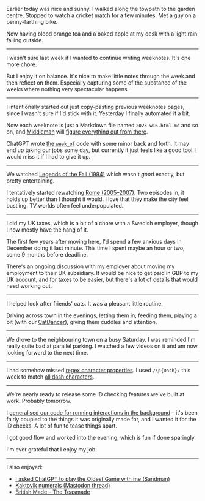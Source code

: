 Earlier today was nice and sunny. I walked along the towpath to the garden centre. Stopped to watch a cricket match for a few minutes. Met a guy on a penny-farthing bike.

Now having blood orange tea and a baked apple at my desk with a light rain falling outside.

---

I wasn't sure last week if I wanted to continue writing weeknotes. It's one more chore.

But I enjoy it on balance. It's nice to make little notes through the week and then reflect on them. Especially capturing some of the substance of the weeks where nothing very spectacular happens.

---

I intentionally started out just copy-pasting previous weeknotes pages, since I wasn't sure if I'd stick with it. Yesterday I finally automated it a bit.

Now each weeknote is just a Markdown file named `2023-w16.html.md` and so on, and [Middleman](https://middlemanapp.com/) will [figure everything out from there](https://github.com/henrik/henrik.nyh.se/commit/e16f21f1bdcd5c3810677ce361f04bf467c64e01).

ChatGPT wrote [the `week_of`](https://github.com/henrik/henrik.nyh.se/commit/e16f21f1bdcd5c3810677ce361f04bf467c64e01#diff-ced64b8b6dfa69a5939ae831c96e37b88e8266c37371a4d3b96759fb1ea147c8R38-R40) code with some minor back and forth. It may end up taking our jobs some day, but currently it just feels like a good tool. I would miss it if I had to give it up.

---

We watched [Legends of the Fall (1994)](https://www.imdb.com/title/tt0110322/) which wasn't *good* exactly, but pretty entertaining.

I tentatively started rewatching [Rome (2005–2007)](https://www.imdb.com/title/tt0384766/). Two episodes in, it holds up better than I thought it would. I love that they make the city feel bustling. TV worlds often feel underpopulated.

---

I did my UK taxes, which is a bit of a chore with a Swedish employer, though I now mostly have the hang of it.

The first few years after moving here, I'd spend a few anxious days in December doing it last minute. This time I spent maybe an hour or two, some 9 months before deadline.

There's an ongoing discussion with my employer about moving my employment to their UK subsidiary. It would be nice to get paid in GBP to my UK account, and for taxes to be easier, but there's a lot of details that would need working out.

---

I helped look after friends' cats. It was a pleasant little routine.

Driving across town in the evenings, letting them in, feeding them, playing a bit (with our [CatDancer](https://www.amazon.co.uk/Cat-Dancer-93419100010-Toy/dp/B0006N9I68)), giving them cuddles and attention.

---

We drove to the neighbouring town on a busy Saturday. I was reminded I'm really quite bad at parallel parking. I watched a few videos on it and am now looking forward to the next time.

---

I had somehow missed [regex character properties](https://ruby-doc.org/core-2.4.0/Regexp.html#class-Regexp-label-Character+Properties). I used `/\p{Dash}/` this week to match [all dash characters](https://www.compart.com/en/unicode/category/Pd).

---

We're nearly ready to release some ID checking features we've built at work. Probably tomorrow.

I [generalised our code for running interactions in the background](https://ruby.social/@henrik/110231717052865179) – it's been fairly coupled to the things it was originally made for, and I wanted it for the ID checks. A lot of fun to tease things apart.

I got good flow and worked into the evening, which is fun if done sparingly.

I'm ever grateful that I enjoy my job.

---

I also enjoyed:

- [I asked ChatGPT to play the Oldest Game with me (Sandman)](https://www.reddit.com/r/Sandman/comments/12tp7ej/i_asked_chatgpt_to_play_the_oldest_game_with_me/)
- [Kaktovik numerals (Mastodon thread)](https://mathstodon.xyz/@johncarlosbaez/110215432175491555)
- [British Made – The Teasmade](https://www.youtube.com/watch?v=RuJWpl7W6mc)
